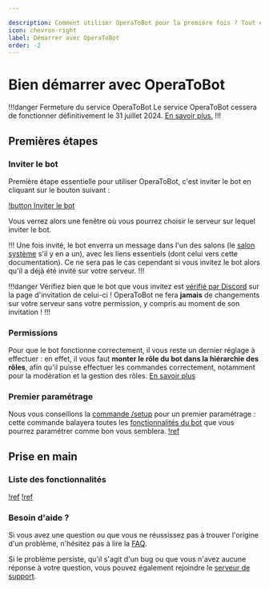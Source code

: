 ```yaml
---

description: Comment utiliser OperaToBot pour la première fois ? Tout est détaillé ici !
icon: chevron-right
label: Démarrer avec OperaToBot
order: -2
---
```



# Bien démarrer avec OperaToBot

!!!danger Fermeture du service OperaToBot
Le service OperaToBot cessera de fonctionner définitivement le 31 juillet 2024. [En savoir plus.](/shutdown.md)
!!!

## Premières étapes
### Inviter le bot
Première étape essentielle pour utiliser OperaToBot, c'est inviter le bot en cliquant sur le bouton suivant : 

[!button Inviter le bot](invite.md)

Vous verrez alors une fenêtre où vous pourrez choisir le serveur sur lequel inviter le bot. 

!!!
Une fois invité, le bot enverra un message dans l'un des salons (le [salon système](https://support.discord.com/hc/fr/articles/115001156852-Les-messages-d-accueil-des-nouveaux-membres) s'il y en a un), avec les liens essentiels (dont celui vers cette documentation). Ce ne sera pas le cas cependant si vous invitez le bot alors qu'il a déjà été invité sur votre serveur.
!!!

!!!danger
Vérifiez bien que le bot que vous invitez est [vérifié par Discord](https://support.discord.com/hc/fr/articles/360040720412-Bot-Verification-and-Data-Whitelisting) sur la page d'invitation de celui-ci ! OperaToBot ne fera **jamais** de changements sur votre serveur sans votre permission, y compris au moment de son invitation !
!!!

### Permissions
Pour que le bot fonctionne correctement, il vous reste un dernier réglage à effectuer : en effet, il vous faut **monter le rôle du bot dans la hiérarchie des rôles**, afin qu'il puisse effectuer les commandes correctement, notamment pour la modération et la gestion des rôles. [En savoir plus](https://support.discord.com/hc/fr/articles/214836687-Gestion-des-r%C3%B4les-101)

### Premier paramétrage
Nous vous conseillons la [commande /setup](/docs/commands.md#setup) pour un premier paramétrage : cette commande balayera toutes les [fonctionnalités du bot](/features/index.md) que vous pourrez paramétrer comme bon vous semblera.
[!ref](/docs/settings/)

## Prise en main 
### Liste des fonctionnalités 
[!ref](/features/)
[!ref](docs/commands.md)

### Besoin d'aide ?
Si vous avez une question ou que vous ne réussissez pas à trouver l'origine d'un problème, n'hésitez pas à lire la [FAQ](/faq/).

Si le problème persiste, qu'il s'agit d'un bug ou que vous n'avez aucune réponse à votre question, vous pouvez également rejoindre le [serveur de support](support.md).